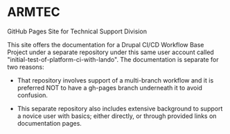 # ARMTEC
GitHub Pages Site for Technical Support Division

This site offers the documentation for a Drupal CI/CD Workflow Base Project under a separate repository  under this same user account called "initial-test-of-platform-ci-with-lando".  The documentation is separate for two reasons:

- That repository involves support of a multi-branch workflow and it is preferred NOT to have a gh-pages branch underneath it to avoid confusion.

- This separate repository also includes extensive background to support a novice user with basics; either directly, or through provided links on documentation pages.
